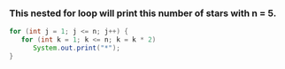 ### This nested for loop will print this number of stars with n = 5.

```java
for (int j = 1; j <= n; j++) {
   for (int k = 1; k <= n; k = k * 2)
      System.out.print("*");
}
```
